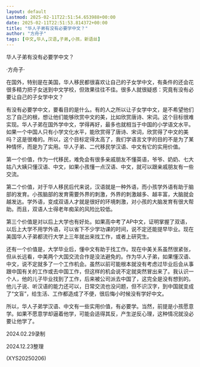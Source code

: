 ```yaml
---
layout: default
Lastmod: 2025-02-11T22:51:54.653988+00:00
date: 2025-02-11T22:51:53.814372+00:00
title: "华人子弟有没有必要学中文？"
author: "方舟子"
tags: [中文,华人,汉语,子弟,小孩，新语丝]
---
```


华人子弟有没有必要学中文？

·方舟子·

在国外，特别是在美国，华人移民都很喜欢让自己的子女学中文，有条件的还会花很多精力把子女送到中文学校，但效果往往不佳。很多人就很疑惑：究竟有没有必要让自己的子女学中文？

有没有必要学中文，要看目的是什么。有的人之所以让子女学中文，是不希望他们忘了自己的根，想让他们能够欣赏中文的美，比如欣赏唐诗、宋词。这个目标很难实现。华人子弟在国外学中文，学得再好，最多也就相当于中国的小学语文水平。如果一个中国人只有小学文化水平，能欣赏得了唐诗、宋词，欣赏得了中文的美吗？这是很难的。所以，这个目标定得太高了，我们学语言文字的目的不是为了某种情怀，而是为了实用。华人子弟、二代移民学汉语、中文有它的实用价值。

第一个价值，作为一代移民，难免会有很多亲戚朋友不懂英语，爷爷、奶奶、七大姑八大姨只懂汉语、中文，如果小孩懂一点汉语、中文，就可以跟亲戚朋友有一些交流。

第二个价值，对于华人移民后代来说，汉语就是一种外语，而小孩学外语有助于脑部的发育。小孩脑部的发育需要外界的刺激，外界的刺激越多、越丰富，大脑就会越发达。学外语，变成双语人才就是很好的环境刺激，对小孩的大脑发育有很大帮助。而且，双语人士得老年痴呆的风险比较低。

第三个价值是对以后上大学也有好处。如果高中考了AP中文，证明掌握了双语，以后上大学不用学外语，可以省下不少学功课的时间，说不定还能提早毕业。现在美国华人子弟都流行大学上三年就出来找工作，或者上研究生。

还有一个价值是，大学毕业后，懂中文有助于找工作。现在中美关系虽然很紧张，但从长远看，中美两个大国交流合作是没法避免的。作为华人子弟，如果懂汉语、中文，说不定就多了一个工作机会。虽然以前可能根本就没有考虑过毕业后会从事跟中国有关的工作或去中国工作，但这样的机会说不定就突然冒出来了。我认识一个人，他的儿子毕业找到了工作，后来被公司派去中国了，这完全是没有想到的。他儿子说、听汉语的能力还可以，日常交流也没问题，但不识汉字，到中国就变成了“文盲”，给生活、工作都造成了不便，很后悔小时候没有学好中文。

所以，华人子弟学汉语、中文有一些实用价值，有必要学。当然，前提是小孩愿意学。如果不愿意学却逼着他学，可能会适得其反，产生逆反心理，这种情况就没必要让他学了。

2024.02.29录制

2024.12.23整理

(XYS20250206)

